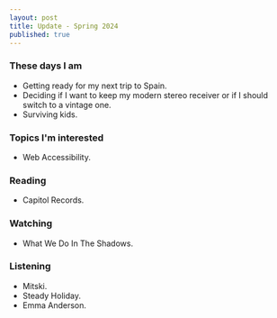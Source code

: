 ```yaml
---
layout: post
title: Update - Spring 2024
published: true
---
```

### These days I am

- Getting ready for my next trip to Spain.
- Deciding if I want to keep my modern stereo receiver or if I should switch to a vintage one.
- Surviving kids.

### Topics I'm interested

- Web Accessibility.

### Reading

- Capitol Records.

### Watching

- What We Do In The Shadows.

### Listening

- Mitski.
- Steady Holiday.
- Emma Anderson.
